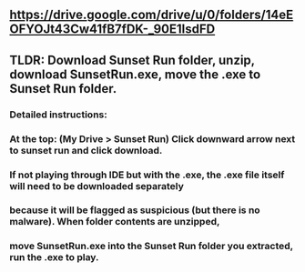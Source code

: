 ## https://drive.google.com/drive/u/0/folders/14eEOFYOJt43Cw41fB7fDK-_90E1IsdFD

## TLDR: Download Sunset Run folder, unzip, download SunsetRun.exe, move the .exe to Sunset Run folder.

### Detailed instructions:
### At the top: (My Drive > Sunset Run) Click downward arrow next to sunset run and click download.
### If not playing through IDE but with the .exe, the .exe file itself will need to be downloaded separately
### because it will be flagged as suspicious (but there is no malware). When folder contents are unzipped, 
### move SunsetRun.exe into the Sunset Run folder you extracted, run the .exe to play. 
